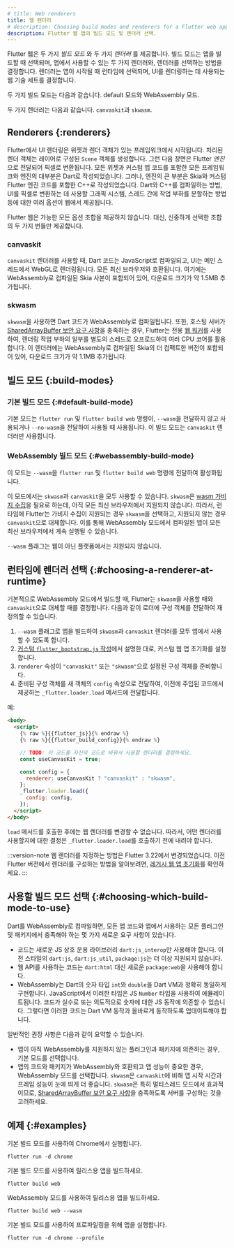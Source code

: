 ```yaml
---
# title: Web renderers
title: 웹 렌더러
# description: Choosing build modes and renderers for a Flutter web app.
description: Flutter 웹 앱의 빌드 모드 및 렌더러 선택.
---
```


Flutter 웹은 두 가지 _빌드 모드_ 와 두 가지 _렌더러_ 를 제공합니다. 
빌드 모드는 앱을 빌드할 때 선택되며, 앱에서 사용할 수 있는 두 가지 렌더러와, 렌더러를 선택하는 방법을 결정합니다. 
렌더러는 앱이 시작될 때 런타임에 선택되며, UI를 렌더링하는 데 사용되는 웹 기술 세트를 결정합니다.

두 가지 빌드 모드는 다음과 같습니다. default 모드와 WebAssembly 모드.

두 가지 렌더러는 다음과 같습니다. `canvaskit`과 `skwasm`.

## Renderers {:renderers}

Flutter에서 UI 렌더링은 위젯과 렌더 객체가 있는 프레임워크에서 시작됩니다. 
처리된 렌더 객체는 레이어로 구성된 `Scene` 객체를 생성합니다. 
그런 다음 장면은 Flutter _엔진_ 으로 전달되어 픽셀로 변환됩니다. 
모든 위젯과 커스텀 앱 코드를 포함한 모든 프레임워크와 엔진의 대부분은 Dart로 작성되었습니다. 
그러나, 엔진의 큰 부분은 Skia와 커스텀 Flutter 엔진 코드를 포함한 C++로 작성되었습니다. 
Dart와 C++를 컴파일하는 방법, UI를 픽셀로 변환하는 데 사용할 그래픽 시스템, 
스레드 간에 작업 부하를 분할하는 방법 등에 대한 여러 옵션이 웹에서 제공됩니다.

Flutter 웹은 가능한 모든 옵션 조합을 제공하지 않습니다. 
대신, 신중하게 선택한 조합의 두 가지 번들만 제공합니다.

### canvaskit

`canvaskit` 렌더러를 사용할 때, Dart 코드는 JavaScript로 컴파일되고, 
UI는 메인 스레드에서 WebGL로 렌더링됩니다. 
모든 최신 브라우저와 호환됩니다. 
여기에는 WebAssembly로 컴파일된 Skia 사본이 포함되어 있어, 다운로드 크기가 약 1.5MB 추가됩니다.

### skwasm

`skwasm`을 사용하면 Dart 코드가 WebAssembly로 컴파일됩니다. 
또한, 호스팅 서버가 [SharedArrayBuffer 보안 요구 사항][SharedArrayBuffer security requirements]을 충족하는 경우, 
Flutter는 전용 [웹 워커][web worker]를 사용하여, 
렌더링 작업 부하의 일부를 별도의 스레드로 오프로드하여 여러 CPU 코어를 활용합니다. 
이 렌더러에는 WebAssembly로 컴파일된 Skia의 더 컴팩트한 버전이 포함되어 있어, 
다운로드 크기가 약 1.1MB 추가됩니다.

## 빌드 모드 {:build-modes}

### 기본 빌드 모드 {:#default-build-mode}

기본 모드는 `flutter run` 및 `flutter build web` 명령이, 
`--wasm`을 전달하지 않고 사용되거나 `--no-wasm`을 전달하여 사용될 때 사용됩니다. 
이 빌드 모드는 `canvaskit` 렌더러만 사용합니다.

### WebAssembly 빌드 모드 {:#webassembly-build-mode}

이 모드는 `--wasm`을 `flutter run` 및 `flutter build web` 명령에 전달하여 활성화됩니다.

이 모드에서는 `skwasm`과 `canvaskit`을 모두 사용할 수 있습니다. 
`skwasm`은 [wasm 가비지 수집][wasm garbage collection]을 필요로 하는데, 아직 모든 최신 브라우저에서 지원되지 않습니다. 
따라서, 런타임에 Flutter는 가비지 수집이 지원되는 경우 `skwasm`을 선택하고, 
지원되지 않는 경우 `canvaskit`으로 대체합니다. 
이를 통해 WebAssembly 모드에서 컴파일된 앱이 모든 최신 브라우저에서 계속 실행될 수 있습니다.

`--wasm` 플래그는 웹이 아닌 플랫폼에서는 지원되지 않습니다.

## 런타임에 렌더러 선택 {:#choosing-a-renderer-at-runtime}

기본적으로 WebAssembly 모드에서 빌드할 때, 
Flutter는 `skwasm`을 사용할 때와 `canvaskit`으로 대체할 때를 결정합니다. 
다음과 같이 로더에 구성 객체를 전달하여 재정의할 수 있습니다.

1. `--wasm` 플래그로 앱을 빌드하여 `skwasm`과 `canvaskit` 렌더러를 모두 앱에서 사용할 수 있도록 합니다.
1. [커스텀 `flutter_bootstrap.js` 작성][custom-bootstrap]에서 설명한 대로, 
   커스텀 웹 앱 초기화를 설정합니다.
2. `renderer` 속성이 `"canvaskit"` 또는 `"skwasm"`으로 설정된 구성 객체를 준비합니다.
3. 준비된 구성 객체를 새 객체의 `config` 속성으로 전달하여, 
   이전에 주입된 코드에서 제공하는 `_flutter.loader.load` 메서드에 전달합니다.

예:

```html highlightLines=9-14
<body>
  <script>
    {% raw %}{{flutter_js}}{% endraw %}
    {% raw %}{{flutter_build_config}}{% endraw %}

    // TODO: 이 코드를 자신의 코드로 바꿔서 사용할 렌더러를 결정하세요.
    const useCanvasKit = true;

    const config = {
      renderer: useCanvasKit ? "canvaskit" : "skwasm",
    };
    _flutter.loader.load({
      config: config,
    });
  </script>
</body>
```

`load` 메서드를 호출한 후에는 웹 렌더러를 변경할 수 없습니다. 
따라서, 어떤 렌더러를 사용할지에 대한 결정은 `_flutter.loader.load`를 호출하기 전에 내려야 합니다.

:::version-note
웹 렌더러를 지정하는 방법은 Flutter 3.22에서 변경되었습니다. 
이전 Flutter 버전에서 렌더러를 구성하는 방법을 알아보려면, 
[레거시 웹 앱 초기화][web-init-legacy]를 확인하세요.
:::

[custom-bootstrap]: /platform-integration/web/initialization#custom-bootstrap-js
[customizing-web-init]: /platform-integration/web/initialization
[web-init-legacy]: /platform-integration/web/initialization-legacy

## 사용할 빌드 모드 선택 {:#choosing-which-build-mode-to-use}

Dart를 WebAssembly로 컴파일하면, 
모든 앱 코드와 앱에서 사용하는 모든 플러그인 및 패키지에서 충족해야 하는 몇 가지 새로운 요구 사항이 있습니다.

- 코드는 새로운 JS 상호 운용 라이브러리 `dart:js_interop`만 사용해야 합니다. 
  이전 스타일의 `dart:js`, `dart:js_util`, `package:js`는 더 이상 지원되지 않습니다.
- 웹 API를 사용하는 코드는 `dart:html` 대신 새로운 `package:web`을 사용해야 합니다.
- WebAssembly는 Dart의 숫자 타입 `int`와 `double`을 Dart VM과 정확히 동일하게 구현합니다. 
  JavaScript에서 이러한 타입은 JS `Number` 타입을 사용하여 에뮬레이트됩니다. 
  코드가 실수로 또는 의도적으로 숫자에 대한 JS 동작에 의존할 수 있습니다. 
  그렇다면 이러한 코드는 Dart VM 동작과 올바르게 동작하도록 업데이트해야 합니다.

일반적인 권장 사항은 다음과 같이 요약할 수 있습니다.

* 앱이 아직 WebAssembly를 지원하지 않는 플러그인과 패키지에 의존하는 경우, 기본 모드를 선택합니다.
* 앱의 코드와 패키지가 WebAssembly와 호환되고 앱 성능이 중요한 경우, WebAssembly 모드를 선택합니다. 
  `skwasm`은 `canvaskit`에 비해 앱 시작 시간과 프레임 성능이 눈에 띄게 더 좋습니다. 
  `skwasm`은 특히 멀티스레드 모드에서 효과적이므로, 
  [SharedArrayBuffer 보안 요구 사항][SharedArrayBuffer security requirements]을 충족하도록 서버를 구성하는 것을 고려하세요.

## 예제 {:#examples}

기본 빌드 모드를 사용하여 Chrome에서 실행합니다.

```console
flutter run -d chrome
```

기본 빌드 모드를 사용하여 릴리스용 앱을 빌드하세요.

```console
flutter build web
```

WebAssembly 모드를 사용하여 릴리스용 앱을 빌드하세요.

```console
flutter build web --wasm
```

기본 빌드 모드를 사용하여 프로파일링을 위해 앱을 실행합니다.

```console
flutter run -d chrome --profile
```

[canvaskit]: https://skia.org/docs/user/modules/canvaskit/
[file an issue]: {{site.repo.flutter}}/issues/new?title=[web]:+%3Cdescribe+issue+here%3E&labels=%E2%98%B8+platform-web&body=Describe+your+issue+and+include+the+command+you%27re+running,+flutter_web%20version,+browser+version
[web worker]: https://developer.mozilla.org/en-US/docs/Web/API/Web_Workers_API
[wasm garbage collection]: https://developer.chrome.com/blog/wasmgc
[SharedArrayBuffer security requirements]: https://developer.mozilla.org/en-US/docs/Web/JavaScript/Reference/Global_Objects/SharedArrayBuffer#security_requirements

